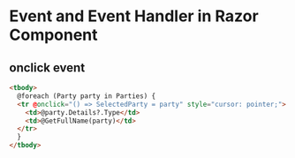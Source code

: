 # Event and Event Handler in Razor Component

## onclick event

```html
<tbody>
  @foreach (Party party in Parties) {
  <tr @onclick="() => SelectedParty = party" style="cursor: pointer;">
    <td>@party.Details?.Type</td>
    <td>@GetFullName(party)</td>
  </tr>
  }
</tbody>
```
